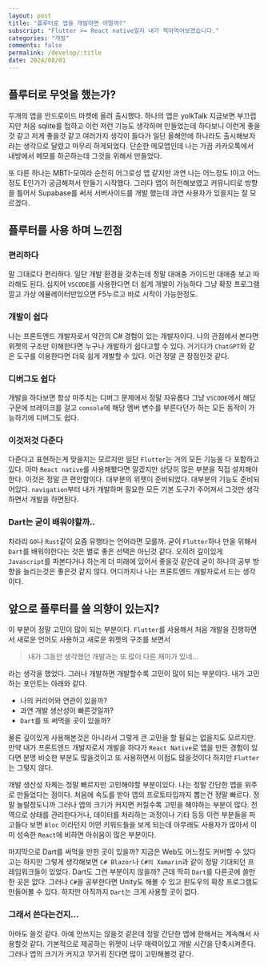 ```yaml
---
layout: post
title: "플루터로 앱을 개발하면 어떨까?"
subscript: "Flutter >= React native일지 내가 찍어먹어보겠습니다."
categories: "개발"
comments: false
permalink: /develop/:title
date: 2024/08/01
---
```


## 플루터로 무엇을 했는가?

두개의 앱을 안드로이드 마켓에 올려 출시했다.
하나의 앱은 yolkTalk 지금보면 부끄럽지만 처음 sqlite를 접하고 이런 저런 기능도 생각하며 만들었는데 하다보니 이런게 좋을것 같고 저게 좋을것 같고 여러가지 생각이 들다가 일단 올해안에 하나라도 출시해보자 라는 생각으로 달렸고 마무리 하게되었다.
단순한 메모앱인데 나는 가끔 카카오톡에서 내방에서 메모를 하곤하는데 그것을 위해서 만들었다.

또 다른 하나는 MBTI-모여라 순전히 어그로성 앱 같지만 과연 나는 어느정도 I이고 어느정도 E인가가 궁금해져서 만들기 시작했다. 그러다 앱이 허전해보였고 커뮤니티로 방향을 틀어서 Supabase를 써서 서버사이드를 개발 했는데 과연 사용자가 있을지는 잘 모르겠다.

## 플루터를 사용 하며 느낀점

### 편리하다

말 그대로다 편리하다. 일단 개발 환경을 갖추는데 정말 대애충 가이드만 대애충 보고 따라해도 된다. 심지어 `VSCODE`를 사용한다면 더 쉽게 개발이 가능하다 그냥 확장 프로그램 깔고 가상 에뮬레이터만있으면 F5누르고 바로 시작이 가능한정도.

### 개발이 쉽다

나는 프론트엔드 개발자로서 약간의 C# 경험이 있는 개발자이다. 나의 관점에서 본다면 위젯의 구조만 이해한다면 누구나 개발하기 쉽다고할 수 있다. 거기다가 `ChatGPT`와 같은 도구를 이용한다면 더욱 쉽게 개발할 수 있다. 이건 정말 큰 장점인것 같다.

### 디버그도 쉽다

개발을 하다보면 항상 마주치는 디버그 문제에서 정말 자유롭다 그냥 `VSCODE`에서 해당 구문에 브레이크를 걸고 `console`에 해당 멤버 변수를 부른다던가 하는 모든 동작이 가능하기에 디버그도 쉽다.

### 이것저것 다준다

다준다고 표현하는게 맞을지는 모르지만 일단 `Flutter`는 거의 모든 기능을 다 포함하고 있다. 아마 `React native`를 사용해봤다면 알겠지만 상당히 많은 부분을 직접 설치해야한다. 이것은 정말 큰 편안함이다. 대부분의 위젯이 준비되었다. 대부분의 기능도 준비되어있다. `navigation`부터 내가 개발하며 필요한 모든 기본 도구가 주어져서 그것만 생각하면서 개발을 하면된다.

### Dart는 굳이 배워야할까..

차라리 `GO`나 `Rust`같이 요즘 유행타는 언어라면 모를까. 굳이 `Flutter`하나 만을 위해서 `Dart`를 배워야한다는 것은 별로 좋은 선택은 아닌것 같다. 오히려 깊이있게 `Javascript`를 파본다거나 하는게 더 미래에 있어서 좋을것 같은데 굳이 하나의 공부 방향을 늘리는것은 좋은것 같지 않다. 어디까지나 나는 프론트엔드 개발자로서 드는 생각이다.

## 앞으로 플루터를 쓸 의향이 있는지?

이 부분이 정말 고민이 많이 되는 부분이다. `Flutter`를 사용해서 처음 개발을 진행하면서 새로운 언어도 사용하고 새로운 위젯의 구조를 보면서

> 내가 그동안 생각했던 개발과는 또 많이 다른 재미가 있네...

라는 생각을 했었다. 그러나 개발하면 개발할수록 고민이 많이 되는 부분이다. 내가 고민하는 포인트는 아래와 같다.

- 나의 커리어와 연관이 있을까?
- 과연 개발 생산성이 빠른것일까?
- `Dart`를 또 써먹을 곳이 있을까?

물론 깊이있게 사용해본것은 아니라서 그렇게 큰 고민을 할 필요는 없을지도 모르지만. 만약 내가 프론트엔드 개발자로서 개발을 하다가 `React Native`로 앱을 만든 경험이 있다면 분명 비슷한 부분도 많을것이고 또 사용하면서 이점도 많을것이다 하지만 `Flutter`는 그렇지 않다.

개발 생산성 자체는 정말 빠르지만 고민해야할 부분이있다. 나는 정말 간단한 앱을 위주로 만들었다는 점이다. 처음에 속도를 받아 앱의 프로토타입까지 뽑는건 정말 빠르다. 정말 놀랄정도니까 그러나 앱의 크기가 커지면 커질수록 고민을 해야하는 부분이 많다. 전역으로 상태를 관리한다거나, 데이터를 처리하는 과정이나 기타 등등 이런 부분들을 파고들다 보면 `Bloc` 이라던지 어떤 키워드들을 보게 되는데 아무래도 사용자가 많아서 이미 성숙한 `React`에 비하면 아쉬움이 많은 부분이다.

마지막으로 Dart를 써먹을 만한 곳이 있을까? 지금은 Web도 어느정도 커버할 수 있다고는 하지만 그렇게 생각해보면 `C# Blazor`나 `C#의 Xamarin`과 같이 정말 기대되던 프레임워크들이 있었다. Dart도 그런 부분이지 않을까? 근데 딱히 `Dart`를 다른곳에 쓸만한 곳은 없다. 그러나 `C#`을 공부한다면 Unity도 해볼 수 있고 윈도우의 확장 프로그램도 만들어볼 수 있다. 하지만 아직까지 `Dart`는 크게 사용할 곳이 없다.

### 그래서 쓴다는건지...

아마도 쓸것 같다. 아예 안쓰지는 않을것 같은데 정말 간단한 앱에 한해서는 계속해서 사용할것 같다. 기본적으로 제공하는 위젯이 너무 매력이있고 개발 시간을 단축시켜준다. 그러나 앱의 크기가 커지고 무거워 진다면 많이 고민해볼것 같다.

